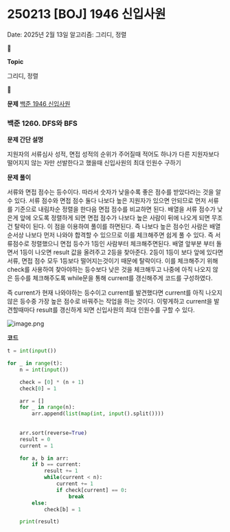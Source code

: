# 250213 [BOJ] 1946 신입사원

Date: 2025년 2월 13일
알고리즘: 그리디, 정렬

<aside>
📌

**Topic**

그리디, 정렬

</aside>

<aside>
📌

**문제**
[백준 1946 신입사원](https://www.acmicpc.net/problem/1946)

</aside>

### **백준 1260. DFS와 BFS**

**문제 간단 설명**

<aside>

지원자의 서류심사 성적, 면접 성적의 순위가 주어질때 적어도 하나가 다른 지원자보다 떨어지지 않는 자만 선발한다고 했을때 신입사원의 최대 인원수 구하기

</aside>

**문제 풀이**

<aside>

서류와 면접 점수는 등수이다. 따라서 숫자가 낮을수록 좋은 점수를 받았다라는 것을 알 수 있다. 서류 점수와 면접 점수 둘다 나보다 높은 지원자가 있으면 안되므로 먼저 서류를 기준으로 내림차순 정렬을 한다음 면접 점수를 비교하면 된다. 배열을 서류 점수가 낮은게 앞에 오도록 정렬하게 되면 면접 점수가 나보다 높은 사람이 뒤에 나오게 되면 무조건 탈락이 된다. 이 점을 이용하여 풀이를 하면된다. 즉 나보다 높은 점수인 사람은 배열 순서상 나보다 먼저 나와야 합격할 수 있으므로 이를 체크해주면 쉽게 풀 수 있다. 즉 서류점수로 정렬했으니 면접 등수가 1등인 사람부터 체크해주면된다. 배열 앞부분 부터 돌면서 1등이 나오면 result 값을 올려주고 2등을 찾아준다. 2등이 1등이 보다 앞에 있다면 서류, 면접 점수 모두 1등보다 떨어지는것이기 때문에 탈락이다. 이를 체크해주기 위해 check를 사용하여 찾아야하는 등수보다 낮은 것을 체크해두고 나중에 아직 나오지 않은 등수를 체크해주도록 while문을 통해 current를 갱신해주게 코드를 구성하였다.

즉 current가 현재 나와야하는 등수이고 current를 발견했다면 current를 아직 나오지 않은 등수중 가장 높은 점수로 바꿔주는 작업을 하는 것이다. 이렇게하고 current을 발견할때마다 result를 갱신하게 되면 신입사원의 최대 인원수를 구할 수 있다. 

</aside>

![image.png](250213%20%5BBOJ%5D%201946%20%E1%84%89%E1%85%B5%E1%86%AB%E1%84%8B%E1%85%B5%E1%86%B8%E1%84%89%E1%85%A1%E1%84%8B%E1%85%AF%E1%86%AB%20199f691d8f9f8060bfb0f46df1a86931/image.png)

**코드**

```python
t = int(input())

for _ in range(t):
    n = int(input())

    check = [0] * (n + 1)
    check[0] = 1

    arr = []
    for _ in range(n):
        arr.append(list(map(int, input().split())))
    
    
    arr.sort(reverse=True)
    result = 0
    current = 1

    for a, b in arr:
        if b == current:
            result += 1
            while(current < n):
                current += 1
                if check[current] == 0:
                    break
        else:
            check[b] = 1

    print(result)
```